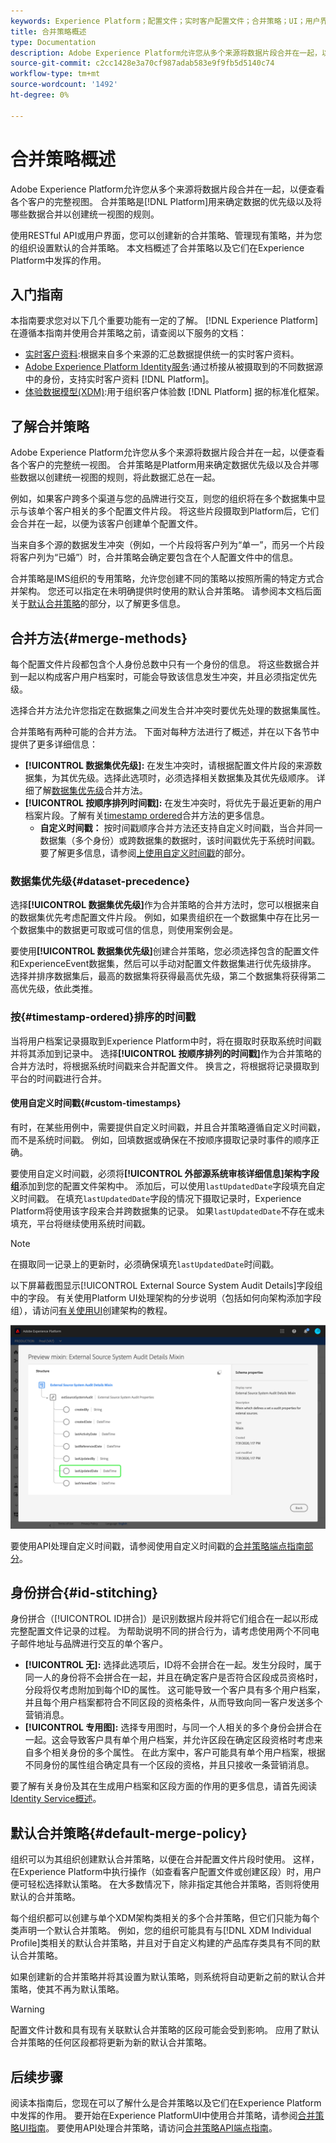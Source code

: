 ```yaml
---
keywords: Experience Platform；配置文件；实时客户配置文件；合并策略；UI；用户界面；按时间戳排序；数据集优先级
title: 合并策略概述
type: Documentation
description: Adobe Experience Platform允许您从多个来源将数据片段合并在一起，以便查看各个客户的完整视图。 合并策略是Platform用来确定数据优先级以及合并哪些数据以创建统一视图的规则，将这些数据整合在一起。
source-git-commit: c2cc1428e3a70cf987adab583e9f9fb5d5140c74
workflow-type: tm+mt
source-wordcount: '1492'
ht-degree: 0%

---
```



# 合并策略概述

Adobe Experience Platform允许您从多个来源将数据片段合并在一起，以便查看各个客户的完整视图。 合并策略是[!DNL Platform]用来确定数据的优先级以及将哪些数据合并以创建统一视图的规则。

使用RESTful API或用户界面，您可以创建新的合并策略、管理现有策略，并为您的组织设置默认的合并策略。 本文档概述了合并策略以及它们在Experience Platform中发挥的作用。

## 入门指南

本指南要求您对以下几个重要功能有一定的了解。 [!DNL Experience Platform]在遵循本指南并使用合并策略之前，请查阅以下服务的文档：

* [实时客户资料](../home.md):根据来自多个来源的汇总数据提供统一的实时客户资料。
* [Adobe Experience Platform Identity服务](../../identity-service/home.md):通过桥接从被摄取到的不同数据源中的身份，支持实时客户资料 [!DNL Platform]。
* [体验数据模型(XDM)](../../xdm/home.md):用于组织客户体验数 [!DNL Platform] 据的标准化框架。

## 了解合并策略

Adobe Experience Platform允许您从多个来源将数据片段合并在一起，以便查看各个客户的完整统一视图。 合并策略是Platform用来确定数据优先级以及合并哪些数据以创建统一视图的规则，将此数据汇总在一起。

例如，如果客户跨多个渠道与您的品牌进行交互，则您的组织将在多个数据集中显示与该单个客户相关的多个配置文件片段。 将这些片段摄取到Platform后，它们会合并在一起，以便为该客户创建单个配置文件。

当来自多个源的数据发生冲突（例如，一个片段将客户列为“单一”，而另一个片段将客户列为“已婚”）时，合并策略会确定要包含在个人配置文件中的信息。

合并策略是IMS组织的专用策略，允许您创建不同的策略以按照所需的特定方式合并架构。 您还可以指定在未明确提供时使用的默认合并策略。 请参阅本文档后面关于[默认合并策略](#default-merge-policy)的部分，以了解更多信息。

## 合并方法{#merge-methods}

每个配置文件片段都包含个人身份总数中只有一个身份的信息。 将这些数据合并到一起以构成客户用户档案时，可能会导致该信息发生冲突，并且必须指定优先级。

选择合并方法允许您指定在数据集之间发生合并冲突时要优先处理的数据集属性。

合并策略有两种可能的合并方法。 下面对每种方法进行了概述，并在以下各节中提供了更多详细信息：

* **[!UICONTROL 数据集优先级]:** 在发生冲突时，请根据配置文件片段的来源数据集，为其优先级。选择此选项时，必须选择相关数据集及其优先级顺序。 详细了解[数据集优先级](#dataset-precedence)合并方法。
* **[!UICONTROL 按顺序排列时间戳]:** 在发生冲突时，将优先于最近更新的用户档案片段。了解有关[timestamp ordered](#timestamp-ordered)合并方法的更多信息。
   * **自定义时间戳：** 按时间戳顺序合并方法还支持自定义时间戳，当合并同一数据集（多个身份）或跨数据集的数据时，该时间戳优先于系统时间戳。要了解更多信息，请参阅[上使用自定义时间戳](#custom-timestamps)的部分。

### 数据集优先级{#dataset-precedence}

选择&#x200B;**[!UICONTROL 数据集优先级]**&#x200B;作为合并策略的合并方法时，您可以根据来自的数据集优先考虑配置文件片段。 例如，如果贵组织在一个数据集中存在比另一个数据集中的数据更可取或可信的信息，则使用案例会是。

要使用&#x200B;**[!UICONTROL 数据集优先级]**&#x200B;创建合并策略，您必须选择包含的配置文件和ExperienceEvent数据集，然后可以手动对配置文件数据集进行优先级排序。 选择并排序数据集后，最高的数据集将获得最高优先级，第二个数据集将获得第二高优先级，依此类推。

### 按{#timestamp-ordered}排序的时间戳

当将用户档案记录摄取到Experience Platform中时，将在摄取时获取系统时间戳并将其添加到记录中。 选择&#x200B;**[!UICONTROL 按顺序排列的时间戳]**&#x200B;作为合并策略的合并方法时，将根据系统时间戳来合并配置文件。 换言之，将根据将记录摄取到平台的时间戳进行合并。

#### 使用自定义时间戳{#custom-timestamps}

有时，在某些用例中，需要提供自定义时间戳，并且合并策略遵循自定义时间戳，而不是系统时间戳。 例如，回填数据或确保在不按顺序摄取记录时事件的顺序正确。

要使用自定义时间戳，必须将&#x200B;**[!UICONTROL 外部源系统审核详细信息]架构字段组**&#x200B;添加到您的配置文件架构中。 添加后，可以使用`lastUpdatedDate`字段填充自定义时间戳。 在填充`lastUpdatedDate`字段的情况下摄取记录时，Experience Platform将使用该字段来合并跨数据集的记录。 如果`lastUpdatedDate`不存在或未填充，平台将继续使用系统时间戳。

>[!NOTE]
>
>在摄取同一记录上的更新时，必须确保填充`lastUpdatedDate`时间戳。

以下屏幕截图显示[!UICONTROL External Source System Audit Details]字段组中的字段。 有关使用Platform UI处理架构的分步说明（包括如何向架构添加字段组），请访问[有关使用UI](../../xdm/tutorials/create-schema-ui.md)创建架构的教程。

![](../images/merge-policies/custom-timestamp-field-group.png)

要使用API处理自定义时间戳，请参阅使用自定义时间戳的[合并策略端点指南部分](../api/merge-policies.md#custom-timestamps)。

## 身份拼合{#id-stitching}

身份拼合（[!UICONTROL ID拼合]）是识别数据片段并将它们组合在一起以形成完整配置文件记录的过程。 为帮助说明不同的拼合行为，请考虑使用两个不同电子邮件地址与品牌进行交互的单个客户。

* **[!UICONTROL 无]:** 选择此选项后，ID将不会拼合在一起。发生分段时，属于同一人的身份将不会拼合在一起，并且在确定客户是否符合区段成员资格时，分段将仅考虑附加到每个ID的属性。 这可能导致一个客户具有多个用户档案，并且每个用户档案都符合不同区段的资格条件，从而导致向同一客户发送多个营销消息。
* **[!UICONTROL 专用图]:** 选择专用图时，与同一个人相关的多个身份会拼合在一起。这会导致客户具有单个用户档案，并允许区段在确定区段资格时考虑来自多个相关身份的多个属性。 在此方案中，客户可能具有单个用户档案，根据不同身份的属性组合确定具有一个区段的资格，并且只接收一条营销消息。

要了解有关身份及其在生成用户档案和区段方面的作用的更多信息，请首先阅读[Identity Service概述](../../identity-service/home.md)。

## 默认合并策略{#default-merge-policy}

组织可以为其组织创建默认合并策略，以便在合并配置文件片段时使用。 这样，在Experience Platform中执行操作（如查看客户配置文件或创建区段）时，用户便可轻松选择默认策略。 在大多数情况下，除非指定其他合并策略，否则将使用默认的合并策略。

每个组织都可以创建与单个XDM架构类相关的多个合并策略，但它们只能为每个类声明一个默认合并策略。 例如，您的组织可能具有与[!DNL XDM Individual Profile]类相关的默认合并策略，并且对于自定义构建的产品库存类具有不同的默认合并策略。

如果创建新的合并策略并将其设置为默认策略，则系统将自动更新之前的默认合并策略，使其不再为默认策略。

>[!WARNING]
>
>配置文件计数和具有现有关联默认合并策略的区段可能会受到影响。 应用了默认合并策略的任何区段都将更新为新的默认合并策略。

## 后续步骤

阅读本指南后，您现在可以了解什么是合并策略以及它们在Experience Platform中发挥的作用。 要开始在Experience PlatformUI中使用合并策略，请参阅[合并策略UI指南](ui-guide.md)。 要使用API处理合并策略，请访问[合并策略API端点指南](../api/merge-policies.md)。